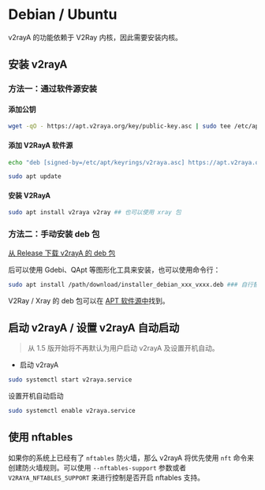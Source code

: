 # **Debian / Ubuntu**

v2rayA 的功能依赖于 V2Ray 内核，因此需要安装内核。

## **安装 v2rayA**

### **方法一：通过软件源安装**

#### **添加公钥**
```bash
wget -qO - https://apt.v2raya.org/key/public-key.asc | sudo tee /etc/apt/keyrings/v2raya.asc
```
#### **添加 V2RayA 软件源**
```bash
echo "deb [signed-by=/etc/apt/keyrings/v2raya.asc] https://apt.v2raya.org/ v2raya main" | sudo tee /etc/apt/sources.list.d/v2raya.list

sudo apt update
```
#### **安装 V2RayA**
```bash
sudo apt install v2raya v2ray ## 也可以使用 xray 包
```
### **方法二：手动安装 deb 包**

[从 Release 下载 v2rayA 的 deb 包](https://github.com/v2rayA/v2rayA/releases)

后可以使用 Gdebi、QApt 等图形化工具来安装，也可以使用命令行：
```bash
sudo apt install /path/download/installer_debian_xxx_vxxx.deb ### 自行替换 deb 包所在的实际路径
```
V2Ray / Xray 的 deb 包可以在 [APT 软件源中](https://github.com/v2rayA/v2raya-apt/tree/master/pool/main/)找到。

## **启动 v2rayA / 设置 v2rayA 自动启动**

> 从 1.5 版开始将不再默认为用户启动 v2rayA 及设置开机自动。

- 启动 v2rayA
    
```bash
sudo systemctl start v2raya.service
```
设置开机自动启动
```bash
sudo systemctl enable v2raya.service
``` 

## **使用 nftables**

如果你的系统上已经有了 `nftables` 防火墙，那么 v2rayA 将优先使用 `nft` 命令来创建防火墙规则。可以使用 `--nftables-support` 参数或者 `V2RAYA_NFTABLES_SUPPORT` 来进行控制是否开启 nftables 支持。
